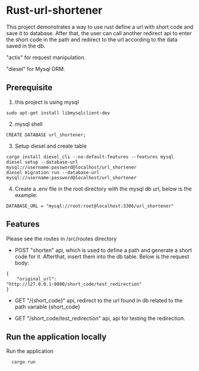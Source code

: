 # Rust-url-shortener

This project demonstrates a way to use rust define a url with short code and save it to database. After that, the user can call another redirect api to enter the short code in the path and redirect to the url according to the data saved in the db.

"actix" for request manipulation.

"diesel" for Mysql ORM.
## Prerequisite
1. this project is using mysql
```shell
sudo apt-get install libmysqlclient-dev
```
2. mysql shell
```shell
CREATE DATABASE url_shortener;
```
3. Setup diesel and create table
```shell
cargo install diesel_cli --no-default-features --features mysql
diesel setup --database-url mysql://username:password@localhost/url_shortener
diesel migration run --database-url mysql://username:password@localhost/url_shortener
```
4. Create a .env file in the root directory with the mysql db url, below is the example:
```shell
DATABASE_URL = "mysql://root:root@localhost:3306/url_shortener"
```

## Features
Please see the routes in /src/routes directory
- POST "shorten" api, which is used to define a path and generate a short code for it. Afterthat, insert them into the db table. Below is the request body:
```shell
{
    "original_url": "http://127.0.0.1:8080/short_code/test_redirection"
}
```


- GET "/{short_code}" api, redirect to the url found in db related to the path variable {short_code}

- GET "/short_code/test_redirection" api, api for testing the redirection.

## Run the application locally
Run the application
```bash
  cargo run
```